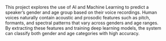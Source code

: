This project explores the use of AI and Machine Learning to predict a speaker’s gender and age group based on their voice recordings.
Human voices naturally contain acoustic and prosodic features such as pitch, formants, and spectral patterns that vary across genders and age ranges. 
By extracting these features and training deep learning models, the system can classify both gender and age categories with high accuracy.
